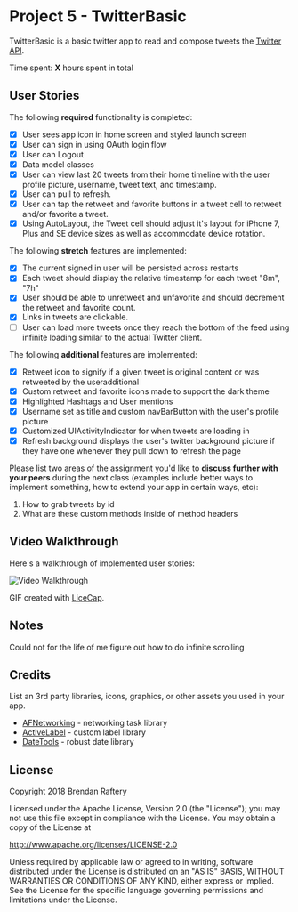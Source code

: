 # Project 5 - TwitterBasic

TwitterBasic is a basic twitter app to read and compose tweets the [Twitter API](https://apps.twitter.com/).

Time spent: **X** hours spent in total

## User Stories

The following **required** functionality is completed:

- [x] User sees app icon in home screen and styled launch screen
- [x] User can sign in using OAuth login flow
- [x] User can Logout
- [x] Data model classes
- [x] User can view last 20 tweets from their home timeline with the user profile picture, username, tweet text, and timestamp.
- [x] User can pull to refresh.
- [x] User can tap the retweet and favorite buttons in a tweet cell to retweet and/or favorite a tweet.
- [x] Using AutoLayout, the Tweet cell should adjust it's layout for iPhone 7, Plus and SE device sizes as well as accommodate device rotation.

The following **stretch** features are implemented:

- [x] The current signed in user will be persisted across restarts
- [x] Each tweet should display the relative timestamp for each tweet "8m", "7h"
- [x] User should be able to unretweet and unfavorite and should decrement the retweet and favorite count.
- [x] Links in tweets are clickable.
- [ ] User can load more tweets once they reach the bottom of the feed using infinite loading similar to the actual Twitter client.

The following **additional** features are implemented:

- [x] Retweet icon to signify if a given tweet is original content or was retweeted by the useradditional
- [x] Custom retweet and favorite icons made to support the dark theme
- [x] Highlighted Hashtags and User mentions
- [x] Username set as title and custom navBarButton with the user's profile picture
- [x] Customized UIActivityIndicator for when tweets are loading in
- [x] Refresh background displays the user's twitter background picture if they have one whenever they pull down to refresh the page

Please list two areas of the assignment you'd like to **discuss further with your peers** during the next class (examples include better ways to implement something, how to extend your app in certain ways, etc):

1. How to grab tweets by id
2. What are these custom methods inside of method headers

## Video Walkthrough

Here's a walkthrough of implemented user stories:

<img src='https://i.imgur.com/5dboTXN.gif' title='Video Walkthrough' width='' alt='Video Walkthrough' />

GIF created with [LiceCap](http://www.cockos.com/licecap/).

## Notes

Could not for the life of me figure out how to do infinite scrolling

## Credits

List an 3rd party libraries, icons, graphics, or other assets you used in your app.

- [AFNetworking](https://github.com/AFNetworking/AFNetworking) - networking task library
- [ActiveLabel](https://github.com/optonaut/ActiveLabel.swift) - custom label library
- [DateTools](https://github.com/MatthewYork/DateTools) - robust date library

## License

Copyright 2018 Brendan Raftery

Licensed under the Apache License, Version 2.0 (the "License");
you may not use this file except in compliance with the License.
You may obtain a copy of the License at

http://www.apache.org/licenses/LICENSE-2.0

Unless required by applicable law or agreed to in writing, software
distributed under the License is distributed on an "AS IS" BASIS,
WITHOUT WARRANTIES OR CONDITIONS OF ANY KIND, either express or implied.
See the License for the specific language governing permissions and
limitations under the License.
